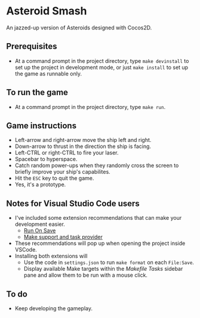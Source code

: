 # Asteroid Smash

An jazzed-up version of Asteroids designed with Cocos2D.

## Prerequisites
* At a command prompt in the project directory, type `make devinstall` to set up the project in development mode, or just `make install` to set up the game as runnable only.

## To run the game
* At a command prompt in the project directory, type `make run`.

## Game instructions
* Left-arrow and right-arrow move the ship left and right. 
* Down-arrow to thrust in the direction the ship is facing.
* Left-CTRL or right-CTRL to fire your laser.
* Spacebar to hyperspace.
* Catch random power-ups when they randomly cross the screen to briefly improve your ship's capabilites.
* Hit the `ESC` key to quit the game.
* Yes, it's a prototype.

## Notes for Visual Studio Code users
* I've included some extension recommendations that can make your development easier.
  * [Run On Save](https://marketplace.visualstudio.com/items?itemName=emeraldwalk.RunOnSave)
  * [Make support and task provider](https://marketplace.visualstudio.com/items?itemName=carlos-algms.make-task-provider)
* These recommendations will pop up when opening the project inside VSCode.
* Installing both extensions will
  * Use the code in `settings.json` to run `make format` on each `File:Save`.
  * Display available Make targets within the _Makefile Tasks_ sidebar pane and allow them to be run with a mouse click.

## To do
* Keep developing the gameplay.